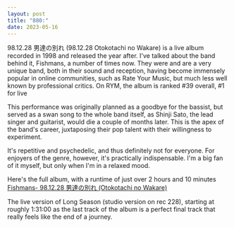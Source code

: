 ```yaml
---
layout: post
title: "880:"
date: 2023-05-16
---
```


98.12.28 男達の別れ (98.12.28 Otokotachi no Wakare) is a live album recorded in 1998 and released the year after. I've talked about the band behind it, Fishmans, a number of times now. They were and are a very unique band, both in their sound and reception, having become immensely popular in online communities, such as Rate Your Music, but much less well known by professional critics. On RYM, the album is ranked \#39 overall, \#1 for live

This performance was originally planned as a goodbye for the bassist, but served as a swan song to the whole band itself, as Shinji Sato, the lead singer and guitarist, would die a couple of months later. This is the apex of the band's career, juxtaposing their pop talent with their willingness to experiment.

It's repetitive and psychedelic, and thus definitely not for everyone. For enjoyers of the genre, however, it's practically indispensable. I'm a big fan of it myself, but only when I'm in a relaxed mood.

Here's the full album, with a runtime of just over 2 hours and 10 minutes  
[Fishmans- 98.12.28 男達の別れ (Otokotachi no Wakare)](https://youtu.be/O5dBLAfVtrc)

The live version of Long Season (studio version on rec 228), starting at roughly 1:31:00 as the last track of the album is a perfect final track that really feels like the end of a journey.
